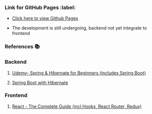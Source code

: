 <h3> Link for GitHub Pages :label:</h3>

  - [Click here to view Github Pages](https://meewai.github.io/LinkedInLearning_CSS-Essential-Training/)

* The development is still undergoing, backend not yet integrate to frontend


<h3>References 📚</h3>

<h3>Backend</h3>

1. [Udemy- Spring & Hibernate for Beginners (includes Spring Boot)](https://www.udemy.com/course/spring-hibernate-tutorial/)
  
2. [Spring Boot with Hibernate](https://www.baeldung.com/spring-boot-hibernate)

<h3>Frontend</h3>

1. [React - The Complete Guide (incl Hooks, React Router, Redux)](https://www.udemy.com/course/react-the-complete-guide-incl-redux/)
